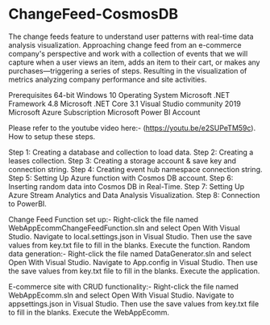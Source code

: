 # ChangeFeed-CosmosDB

The change feeds feature to understand user patterns with real-time data analysis visualization. Approaching change feed from an e-commerce company's perspective and work with a collection of events that we will capture when a user views an item, adds an item to their cart, or makes any purchases—triggering a series of steps. Resulting in the visualization of metrics analyzing company performance and site activities.

Prerequisites
64-bit Windows 10 Operating System
Microsoft .NET Framework 4.8
Microsoft .NET Core 3.1
Visual Studio community 2019
Microsoft Azure Subscription
Microsoft Power BI Account


Please refer to the youtube video here:- (https://youtu.be/e2SUPeTM59c). How to setup these steps.

Step 1: Creating a database and collection to load data.
Step 2: Creating a leases collection.
Step 3: Creating a storage account & save key and connection string.
Step 4: Creating event hub namespace connection string.
Step 5: Setting Up Azure function with Cosmos DB account.
Step 6: Inserting random data into Cosmos DB in Real-Time.
Step 7: Setting Up Azure Stream Analytics and Data Analysis Visualization.
Step 8: Connection to PowerBI.

Change Feed Function set up:-
Right-click the file named WebAppEcommChangeFeedFunction.sln and select Open With Visual Studio.
Navigate to local.settings.json in Visual Studio. Then use the save values from key.txt file to fill in the blanks.
Execute the function.
Random data generation:-
Right-click the file named DataGenerator.sln and select Open With Visual Studio.
Navigate to App.config in Visual Studio. Then use the save values from key.txt file to fill in the blanks.
Execute the application.

E-commerce site with CRUD functionality:-
Right-click the file named WebAppEcomm.sln and select Open With Visual Studio.
Navigate to appsettings.json in Visual Studio. Then use the save values from key.txt file to fill in the blanks.
Execute the WebAppEcomm.
